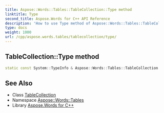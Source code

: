 ```yaml
---
title: Aspose::Words::Tables::TableCollection::Type method
linktitle: Type
second_title: Aspose.Words for C++ API Reference
description: 'How to use Type method of Aspose::Words::Tables::TableCollection class in C++.'
type: docs
weight: 1000
url: /cpp/aspose.words.tables/tablecollection/type/
---
```

## TableCollection::Type method




```cpp
static const System::TypeInfo & Aspose::Words::Tables::TableCollection::Type()
```

## See Also

* Class [TableCollection](../)
* Namespace [Aspose::Words::Tables](../../)
* Library [Aspose.Words for C++](../../../)
